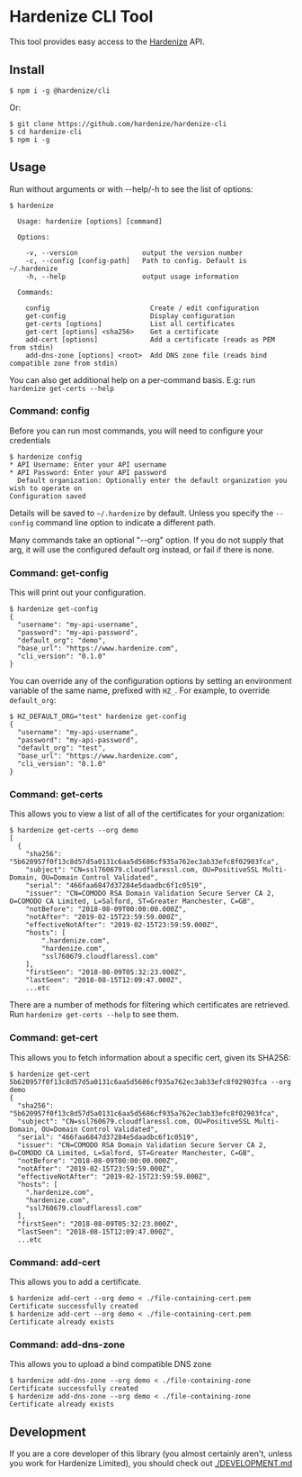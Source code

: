 # Hardenize CLI Tool

This tool provides easy access to the [Hardenize](https://www.hardenize.com) API.

## Install

```shell
$ npm i -g @hardenize/cli
```

Or:

```shell
$ git clone https://github.com/hardenize/hardenize-cli
$ cd hardenize-cli
$ npm i -g
```

## Usage

Run without arguments or with --help/-h to see the list of options:

```shell
$ hardenize

  Usage: hardenize [options] [command]

  Options:

    -v, --version                output the version number
    -c, --config [config-path]   Path to config. Default is ~/.hardenize
    -h, --help                   output usage information

  Commands:

    config                         Create / edit configuration
    get-config                     Display configuration
    get-certs [options]            List all certificates
    get-cert [options] <sha256>    Get a certificate
    add-cert [options]             Add a certificate (reads as PEM from stdin)
    add-dns-zone [options] <root>  Add DNS zone file (reads bind compatible zone from stdin)
```

You can also get additional help on a per-command basis. E.g: run `hardenize get-certs --help`

### Command: config

Before you can run most commands, you will need to configure your credentials

```shell
$ hardenize config
* API Username: Enter your API username
* API Password: Enter your API password
  Default organization: Optionally enter the default organization you wish to operate on
Configuration saved
```

Details will be saved to `~/.hardenize` by default. Unless you specify the `--config`
command line option to indicate a different path.

Many commands take an optional "--org" option. If you do not supply that arg, it will
use the configured default org instead, or fail if there is none.

### Command: get-config

This will print out your configuration.

```shell
$ hardenize get-config
{
  "username": "my-api-username",
  "password": "my-api-password",
  "default_org": "demo",
  "base_url": "https://www.hardenize.com",
  "cli_version": "0.1.0"
}
```

You can override any of the configuration options by setting an environment variable of
the same name, prefixed with `HZ_`. For example, to override `default_org`:

```shell
$ HZ_DEFAULT_ORG="test" hardenize get-config
{
  "username": "my-api-username",
  "password": "my-api-password",
  "default_org": "test",
  "base_url": "https://www.hardenize.com",
  "cli_version": "0.1.0"
}
```

### Command: get-certs

This allows you to view a list of all of the certificates for your organization:

```shell
$ hardenize get-certs --org demo
[
  {
    "sha256": "5b620957f0f13c8d57d5a0131c6aa5d5686cf935a762ec3ab33efc8f02903fca",
    "subject": "CN=ssl760679.cloudflaressl.com, OU=PositiveSSL Multi-Domain, OU=Domain Control Validated",
    "serial": "466faa6847d37284e5daadbc6f1c0519",
    "issuer": "CN=COMODO RSA Domain Validation Secure Server CA 2, O=COMODO CA Limited, L=Salford, ST=Greater Manchester, C=GB",
    "notBefore": "2018-08-09T00:00:00.000Z",
    "notAfter": "2019-02-15T23:59:59.000Z",
    "effectiveNotAfter": "2019-02-15T23:59:59.000Z",
    "hosts": [
        ".hardenize.com",
        "hardenize.com",
        "ssl760679.cloudflaressl.com"
    ],
    "firstSeen": "2018-08-09T05:32:23.000Z",
    "lastSeen": "2018-08-15T12:09:47.000Z",
    ...etc
```

There are a number of methods for filtering which certificates are retrieved. Run `hardenize get-certs --help` to see them.

### Command: get-cert <sha256>

This allows you to fetch information about a specific cert, given its SHA256:

```shell
$ hardenize get-cert 5b620957f0f13c8d57d5a0131c6aa5d5686cf935a762ec3ab33efc8f02903fca --org demo
{
  "sha256": "5b620957f0f13c8d57d5a0131c6aa5d5686cf935a762ec3ab33efc8f02903fca",
  "subject": "CN=ssl760679.cloudflaressl.com, OU=PositiveSSL Multi-Domain, OU=Domain Control Validated",
  "serial": "466faa6847d37284e5daadbc6f1c0519",
  "issuer": "CN=COMODO RSA Domain Validation Secure Server CA 2, O=COMODO CA Limited, L=Salford, ST=Greater Manchester, C=GB",
  "notBefore": "2018-08-09T00:00:00.000Z",
  "notAfter": "2019-02-15T23:59:59.000Z",
  "effectiveNotAfter": "2019-02-15T23:59:59.000Z",
  "hosts": [
    ".hardenize.com",
    "hardenize.com",
    "ssl760679.cloudflaressl.com"
  ],
  "firstSeen": "2018-08-09T05:32:23.000Z",
  "lastSeen": "2018-08-15T12:09:47.000Z",
  ...etc
```

### Command: add-cert

This allows you to add a certificate.

```shell
$ hardenize add-cert --org demo < ./file-containing-cert.pem 
Certificate successfully created
$ hardenize add-cert --org demo < ./file-containing-cert.pem 
Certificate already exists
```

### Command: add-dns-zone

This allows you to upload a bind compatible DNS zone

```shell
$ hardenize add-dns-zone --org demo < ./file-containing-zone
Certificate successfully created
$ hardenize add-dns-zone --org demo < ./file-containing-zone
Certificate already exists
```

## Development

If you are a core developer of this library (you almost certainly aren't, unless you work for
Hardenize Limited), you should check out [./DEVELOPMENT.md](DEVELOPMENT.md)